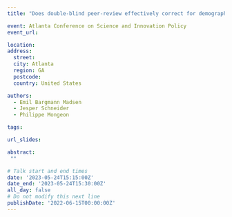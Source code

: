 ```yaml
---
title: "Does double-blind peer-review effectively correct for demographic disparities in research funding? "

event: Atlanta Conference on Science and Innovation Policy
event_url: 

location: 
address:
  street: 
  city: Atlanta
  region: GA
  postcode: 
  country: United States

authors:
  - Emil Bargmann Madsen
  - Jesper Schneider
  - Philippe Mongeon

tags:

url_slides: 

abstract:
 ""

# Talk start and end times
date: '2023-05-24T15:15:00Z'
date_end: '2023-05-24T15:30:00Z'
all_day: false
# Do not modify this next line
publishDate: '2022-06-15T00:00:00Z'
---
```


